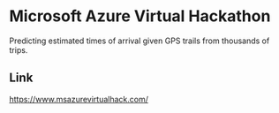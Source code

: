 # Microsoft Azure Virtual Hackathon
  Predicting estimated times of arrival given GPS trails from thousands of trips.

## Link
https://www.msazurevirtualhack.com/
